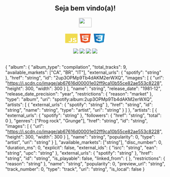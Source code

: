 <div align="center">
<h2> Seja bem vindo(a)!</h2> <img height="30" width="40" src="https://camo.githubusercontent.com/ff34dc3095186fe3529d7766637a9bb7dfb634fb5ed33fdc34e98de1c381db06/68747470733a2f2f7777772e6d75636b6962752e64652f77702d636f6e74656e742f75706c6f6164732f323031382f31302f4f63746f6361742e706e67">
<div style="display: inline_block"><br>
  <img align="center" alt="DeiltonRodrigues-Js" height="30" width="40" src="https://raw.githubusercontent.com/devicons/devicon/master/icons/javascript/javascript-plain.svg">
  <img align="center" alt="DeiltonRodrigues-HTML" height="30" width="40" src="https://raw.githubusercontent.com/devicons/devicon/master/icons/html5/html5-original.svg">
  <img align="center" alt="DeiltonRodrigues-CSS" height="30" width="40" src="https://raw.githubusercontent.com/devicons/devicon/master/icons/css3/css3-original.svg">
</div>
 </div>
</br>

 <div align="center">
  <a href="https://www.youtube.com/channel/UC7zg2jrvZoZBMApxnGz7fHQ" target="_blank"><img src="https://img.shields.io/badge/YouTube-FF0000?style=for-the-badge&logo=youtube&logoColor=white" target="_blank"></a>
  <a href="https://www.instagram.com/deiltonrodriguesdrawings/" target="_blank"><img src="https://img.shields.io/badge/-Instagram-%23E4405F?style=for-the-badge&logo=instagram&logoColor=white" target="_blank"></a> 
  <a href = "mailto:deiltonrodrigues@gmail.com"><img src="https://img.shields.io/badge/-Gmail-%23333?style=for-the-badge&logo=gmail&logoColor=white" target="_blank"></a>
  <a href="https://www.linkedin.com/in/deilton-rodrigues-b8a433140/" target="_blank"><img src="https://img.shields.io/badge/-LinkedIn-%230077B5?style=for-the-badge&logo=linkedin&logoColor=white" target="_blank"></a> 
</div>
</br>




{
  "album": {
    "album_type": "compilation",
    "total_tracks": 9,
    "available_markets": ["CA", "BR", "IT"],
    "external_urls": {
      "spotify": "string"
    },
    "href": "string",
    "id": "2up3OPMp9Tb4dAKM2erWXQ",
    "images": [
      {
        "url": "https://i.scdn.co/image/ab67616d00001e02ff9ca10b55ce82ae553c8228",
        "height": 300,
        "width": 300
      }
    ],
    "name": "string",
    "release_date": "1981-12",
    "release_date_precision": "year",
    "restrictions": {
      "reason": "market"
    },
    "type": "album",
    "uri": "spotify:album:2up3OPMp9Tb4dAKM2erWXQ",
    "artists": [
      {
        "external_urls": {
          "spotify": "string"
        },
        "href": "string",
        "id": "string",
        "name": "string",
        "type": "artist",
        "uri": "string"
      }
    ]
  },
  "artists": [
    {
      "external_urls": {
        "spotify": "string"
      },
      "followers": {
        "href": "string",
        "total": 0
      },
      "genres": ["Prog rock", "Grunge"],
      "href": "string",
      "id": "string",
      "images": [
        {
          "url": "https://i.scdn.co/image/ab67616d00001e02ff9ca10b55ce82ae553c8228",
          "height": 300,
          "width": 300
        }
      ],
      "name": "string",
      "popularity": 0,
      "type": "artist",
      "uri": "string"
    }
  ],
  "available_markets": ["string"],
  "disc_number": 0,
  "duration_ms": 0,
  "explicit": false,
  "external_ids": {
    "isrc": "string",
    "ean": "string",
    "upc": "string"
  },
  "external_urls": {
    "spotify": "string"
  },
  "href": "string",
  "id": "string",
  "is_playable": false,
  "linked_from": {
  },
  "restrictions": {
    "reason": "string"
  },
  "name": "string",
  "popularity": 0,
  "preview_url": "string",
  "track_number": 0,
  "type": "track",
  "uri": "string",
  "is_local": false
}






